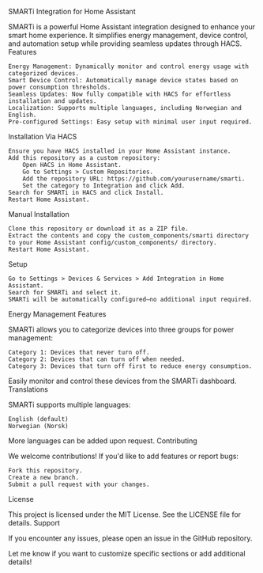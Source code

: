 SMARTi Integration for Home Assistant

SMARTi is a powerful Home Assistant integration designed to enhance your smart home experience. It simplifies energy management, device control, and automation setup while providing seamless updates through HACS.
Features

    Energy Management: Dynamically monitor and control energy usage with categorized devices.
    Smart Device Control: Automatically manage device states based on power consumption thresholds.
    Seamless Updates: Now fully compatible with HACS for effortless installation and updates.
    Localization: Supports multiple languages, including Norwegian and English.
    Pre-configured Settings: Easy setup with minimal user input required.

Installation
Via HACS

    Ensure you have HACS installed in your Home Assistant instance.
    Add this repository as a custom repository:
        Open HACS in Home Assistant.
        Go to Settings > Custom Repositories.
        Add the repository URL: https://github.com/yourusername/smarti.
        Set the category to Integration and click Add.
    Search for SMARTi in HACS and click Install.
    Restart Home Assistant.

Manual Installation

    Clone this repository or download it as a ZIP file.
    Extract the contents and copy the custom_components/smarti directory to your Home Assistant config/custom_components/ directory.
    Restart Home Assistant.

Setup

    Go to Settings > Devices & Services > Add Integration in Home Assistant.
    Search for SMARTi and select it.
    SMARTi will be automatically configured—no additional input required.

Energy Management Features

SMARTi allows you to categorize devices into three groups for power management:

    Category 1: Devices that never turn off.
    Category 2: Devices that can turn off when needed.
    Category 3: Devices that turn off first to reduce energy consumption.

Easily monitor and control these devices from the SMARTi dashboard.
Translations

SMARTi supports multiple languages:

    English (default)
    Norwegian (Norsk)

More languages can be added upon request.
Contributing

We welcome contributions! If you'd like to add features or report bugs:

    Fork this repository.
    Create a new branch.
    Submit a pull request with your changes.

License

This project is licensed under the MIT License. See the LICENSE file for details.
Support

If you encounter any issues, please open an issue in the GitHub repository.

Let me know if you want to customize specific sections or add additional details!
